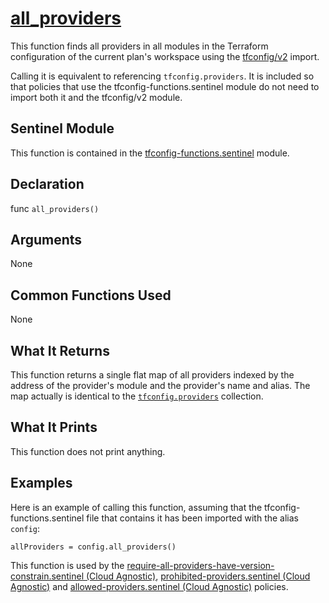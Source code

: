 # [all_providers](../tfconfig-functions.sentinel#L117)
This function finds all providers in all modules in the Terraform configuration of the current plan's workspace using the [tfconfig/v2](https://www.terraform.io/docs/cloud/sentinel/import/tfconfig-v2.html) import.

Calling it is equivalent to referencing `tfconfig.providers`. It is included so that policies that use the tfconfig-functions.sentinel module do not need to import both it and the tfconfig/v2 module.

## Sentinel Module
This function is contained in the [tfconfig-functions.sentinel](../../tfconfig-functions.sentinel) module.

## Declaration
func `all_providers()`

## Arguments
None

## Common Functions Used
None

## What It Returns
This function returns a single flat map of all providers indexed by the address of the provider's module and the provider's name and alias. The map actually is identical to the [`tfconfig.providers`](https://www.terraform.io/docs/cloud/sentinel/import/tfconfig-v2.html#the-providers-collection) collection.

## What It Prints
This function does not print anything.

## Examples
Here is an example of calling this function, assuming that the tfconfig-functions.sentinel file that contains it has been imported with the alias `config`:
```
allProviders = config.all_providers()
```

This function is used by the [require-all-providers-have-version-constrain.sentinel (Cloud Agnostic)](../../../cloud-agnostic/require-all-providers-have-version-constrain.sentinel), [prohibited-providers.sentinel (Cloud Agnostic)](../../../cloud-agnostic/prohibited-providers.sentinel) and [allowed-providers.sentinel (Cloud Agnostic)](../../../cloud-agnostic/allowed-providers.sentinel) policies.
